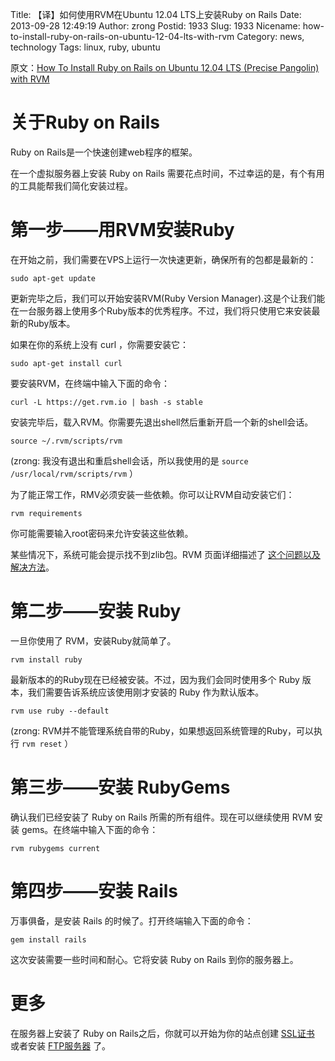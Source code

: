 Title: 【译】如何使用RVM在Ubuntu 12.04 LTS上安装Ruby on Rails
Date: 2013-09-28 12:49:19
Author: zrong
Postid: 1933
Slug: 1933
Nicename: how-to-install-ruby-on-rails-on-ubuntu-12-04-lts-with-rvm
Category: news, technology
Tags: linux, ruby, ubuntu

原文：[How To Install Ruby on Rails on Ubuntu 12.04 LTS (Precise Pangolin) with RVM](https://www.digitalocean.com/community/articles/how-to-install-ruby-on-rails-on-ubuntu-12-04-lts-precise-pangolin-with-rvm)

# 关于Ruby on Rails

Ruby on Rails是一个快速创建web程序的框架。

在一个虚拟服务器上安装 Ruby on Rails 需要花点时间，不过幸运的是，有个有用的工具能帮我们简化安装过程。

# 第一步——用RVM安装Ruby

在开始之前，我们需要在VPS上运行一次快速更新，确保所有的包都是最新的：

``` {lang="shell"}
sudo apt-get update
```

更新完毕之后，我们可以开始安装RVM(Ruby Version Manager).这是个让我们能在一台服务器上使用多个Ruby版本的优秀程序。不过，我们将只使用它来安装最新的Ruby版本。<!--more-->

如果在你的系统上没有 curl ，你需要安装它：

``` {lang="shell"}
sudo apt-get install curl
```

要安装RVM，在终端中输入下面的命令：

``` {lang="shell"}
curl -L https://get.rvm.io | bash -s stable
```

安装完毕后，载入RVM。你需要先退出shell然后重新开启一个新的shell会话。

``` {lang="shell"}
source ~/.rvm/scripts/rvm
```

(zrong: 我没有退出和重启shell会话，所以我使用的是 `source /usr/local/rvm/scripts/rvm` ）

为了能正常工作，RMV必须安装一些依赖。你可以让RVM自动安装它们：

``` {lang="shell"}
rvm requirements
```

你可能需要输入root密码来允许安装这些依赖。

某些情况下，系统可能会提示找不到zlib包。RVM 页面详细描述了 [这个问题以及解决方法](https://rvm.io/packages/zlib)。

# 第二步——安装 Ruby

一旦你使用了 RVM，安装Ruby就简单了。

``` {lang="shell"}
rvm install ruby
```

最新版本的的Ruby现在已经被安装。不过，因为我们会同时使用多个 Ruby 版本，我们需要告诉系统应该使用刚才安装的 Ruby 作为默认版本。

``` {lang="shell"}
rvm use ruby --default
```

(zrong: RVM并不能管理系统自带的Ruby，如果想返回系统管理的Ruby，可以执行
`rvm reset` ）

# 第三步——安装 RubyGems

确认我们已经安装了 Ruby on Rails 所需的所有组件。现在可以继续使用 RVM 安装 gems。在终端中输入下面的命令：

``` {lang="shell"}
rvm rubygems current
```

# 第四步——安装 Rails

万事俱备，是安装 Rails 的时候了。打开终端输入下面的命令：

``` {lang="shell"}
gem install rails
```

这次安装需要一些时间和耐心。它将安装 Ruby on Rails 到你的服务器上。

# 更多

在服务器上安装了 Ruby on Rails之后，你就可以开始为你的站点创建 [SSL证书](https://www.digitalocean.com/community/articles/how-to-create-a-ssl-certificate-on-apache-for-ubuntu-12-04) 或者安装 [FTP服务器](https://www.digitalocean.com/community/articles/how-to-set-up-vsftpd-on-ubuntu-12-04) 了。
